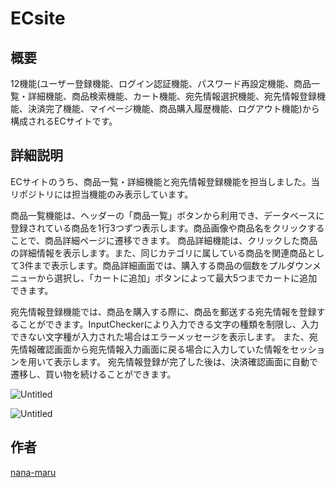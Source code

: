 ECsite
====

## 概要
12機能(ユーザー登録機能、ログイン認証機能、パスワード再設定機能、商品一覧・詳細機能、商品検索機能、カート機能、宛先情報選択機能、宛先情報登録機能、決済完了機能、マイページ機能、商品購入履歴機能、ログアウト機能)から構成されるECサイトです。

## 詳細説明
ECサイトのうち、商品一覧・詳細機能と宛先情報登録機能を担当しました。当リポジトリには担当機能のみ表示しています。

商品一覧機能は、ヘッダーの「商品一覧」ボタンから利用でき、データベースに登録されている商品を1行3つずつ表示します。商品画像や商品名をクリックすることで、商品詳細ページに遷移できます。
商品詳細機能は、クリックした商品の詳細情報を表示します。また、同じカテゴリに属している商品を関連商品として3件まで表示します。商品詳細画面では、購入する商品の個数をプルダウンメニューから選択し、「カートに追加」ボタンによって最大5つまでカートに追加できます。

宛先情報登録機能では、商品を購入する際に、商品を郵送する宛先情報を登録することができます。InputCheckerにより入力できる文字の種類を制限し、入力できない文字種が入力された場合はエラーメッセージを表示します。
また、宛先情報確認画面から宛先情報入力画面に戻る場合に入力していた情報をセッションを用いて表示します。
宛先情報登録が完了した後は、決済確認画面に自動で遷移し、買い物を続けることができます。

![Untitled](https://user-images.githubusercontent.com/47590805/56865772-b4fad500-6a0c-11e9-8f3d-294fa8abfaea.png)

![Untitled](https://user-images.githubusercontent.com/47590805/56899322-2189d880-6ace-11e9-9c7d-72c199bcc0d3.png)

## 作者
[nana-maru](https://github.com/nana-maru)
